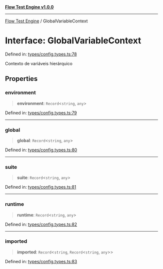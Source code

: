 [**Flow Test Engine v1.0.0**](../README.md)

***

[Flow Test Engine](../globals.md) / GlobalVariableContext

# Interface: GlobalVariableContext

Defined in: [types/config.types.ts:78](https://github.com/marcuspmd/flow-test/blob/c1e02fa49ac7e6bc58b50e23ea92679f9f2bcadb/src/types/config.types.ts#L78)

Contexto de variáveis hierárquico

## Properties

### environment

> **environment**: `Record`\<`string`, `any`\>

Defined in: [types/config.types.ts:79](https://github.com/marcuspmd/flow-test/blob/c1e02fa49ac7e6bc58b50e23ea92679f9f2bcadb/src/types/config.types.ts#L79)

***

### global

> **global**: `Record`\<`string`, `any`\>

Defined in: [types/config.types.ts:80](https://github.com/marcuspmd/flow-test/blob/c1e02fa49ac7e6bc58b50e23ea92679f9f2bcadb/src/types/config.types.ts#L80)

***

### suite

> **suite**: `Record`\<`string`, `any`\>

Defined in: [types/config.types.ts:81](https://github.com/marcuspmd/flow-test/blob/c1e02fa49ac7e6bc58b50e23ea92679f9f2bcadb/src/types/config.types.ts#L81)

***

### runtime

> **runtime**: `Record`\<`string`, `any`\>

Defined in: [types/config.types.ts:82](https://github.com/marcuspmd/flow-test/blob/c1e02fa49ac7e6bc58b50e23ea92679f9f2bcadb/src/types/config.types.ts#L82)

***

### imported

> **imported**: `Record`\<`string`, `Record`\<`string`, `any`\>\>

Defined in: [types/config.types.ts:83](https://github.com/marcuspmd/flow-test/blob/c1e02fa49ac7e6bc58b50e23ea92679f9f2bcadb/src/types/config.types.ts#L83)
